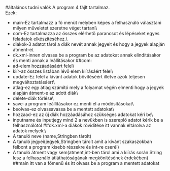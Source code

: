 #általános tudni valók
A program 4 fájlt tartalmaz.\
Ezek:
* main-Ez tartalmazz a fő menüt melyben képes a felhasználó választani milyen műveletet szeretne véget tartani\
* com-Ez tartalmazza az összes elérhető parancsot és lépéseket egyes feladatok elkészítéséhez.\
* diakok-3 adatot tárol a diák nevét annak jegyeit és hogy a jegyek alapján átment-e\
* dk.xml-innen olvassa be a program be az adatokat annak elindításakor és menti annak a leállításakor
##com:
* ad-elem hozzáadásáért felel\
* kiír-az összes listában lévő elem kiírásáért felel\
* update-Ez felel a kívánt adatok bővítéséért illetve azok teljesen megváltoztatásáért\
* atlag-ez egy átlag számító mely a folyamat végén elmenti hogy a jegyek alapján átment-e az adott diák\
* delete-diák törlése\
* save-a program leállításakor ez menti el a módósításokat\
* beolvas-ez olvassavassa be a mentett adatokat\
* hozzaad-ez az új diák hozzáadásához szükséges adatokat kéri be\
* inputname és inputjegy mind 2 a nevükben is szereplő adatot kérik be a felhasználótól
##dk.xml-a diákok rövidítése
itt vannak eltárolva az adatok melyek:\
* A tanuló neve (name,Stringben tárolt)
* A tanuló jegyei(jegyek,Stringben tárolt amit a kívánt szakaszokban felbont a program kisebb részekre és int-re cserél)
* A tanuló átment vagy sem(atment,int-ben tárol ami a kiírás során String lesz a felhasználó átláthatóságának megkönítésének érdekében)
##main
itt van a főmenű és itt olvass be a program a mentett adatokat